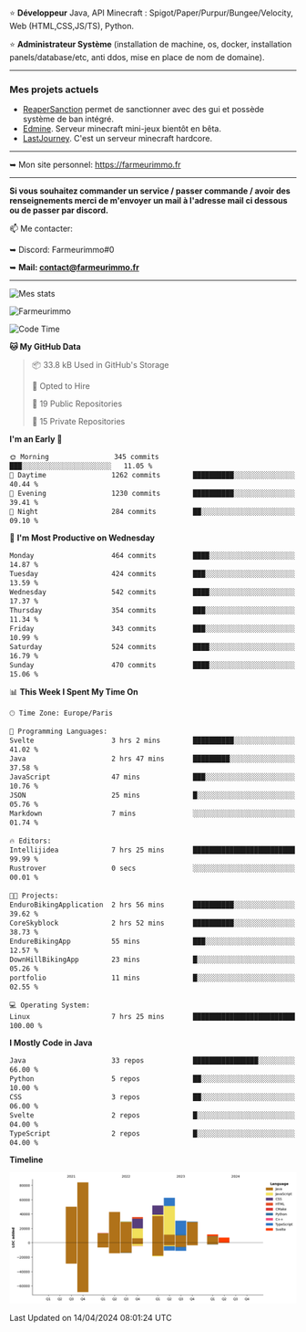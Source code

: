 ⭐ **Développeur** Java, API Minecraft : Spigot/Paper/Purpur/Bungee/Velocity, Web (HTML,CSS,JS/TS), Python.

⭐ **Administrateur Système** (installation de machine, os, docker, installation panels/database/etc, anti ddos, mise en place de nom de domaine).

---

### Mes projets actuels
- [ReaperSanction](https://www.spigotmc.org/resources/reapersanction.89580/) permet de sanctionner avec des gui et possède système de ban intégré.
- [Edmine](https://edmine.net). Serveur minecraft mini-jeux bientôt en bêta.
- [LastJourney](https://lastjourney.fr). C'est un serveur minecraft hardcore.

---

➥ Mon site personnel: https://farmeurimmo.fr

---

**Si vous souhaitez commander un service / passer commande / avoir des renseignements merci de m'envoyer un mail à l'adresse mail ci dessous ou de passer par discord.**

📫 Me contacter:
 
   ➥ Discord: Farmeurimmo#0
   
   ➥ **Mail: contact@farmeurimmo.fr**

---

![Mes stats](https://github-readme-stats.farmeurimmo.fr/api?username=Farmeurimmo&count_private=true&show_icons=true&theme=radical)

<img src="https://komarev.com/ghpvc/?username=Farmeurimmo" alt="Farmeurimmo" />

<!--START_SECTION:waka-->
![Code Time](http://img.shields.io/badge/Code%20Time-1%2C285%20hrs%2052%20mins-blue)

**🐱 My GitHub Data** 

> 📦 33.8 kB Used in GitHub's Storage 
 > 
> 💼 Opted to Hire
 > 
> 📜 19 Public Repositories 
 > 
> 🔑 15 Private Repositories 
 > 
**I'm an Early 🐤** 

```text
🌞 Morning                345 commits         ███░░░░░░░░░░░░░░░░░░░░░░   11.05 % 
🌆 Daytime                1262 commits        ██████████░░░░░░░░░░░░░░░   40.44 % 
🌃 Evening                1230 commits        ██████████░░░░░░░░░░░░░░░   39.41 % 
🌙 Night                  284 commits         ██░░░░░░░░░░░░░░░░░░░░░░░   09.10 % 
```
📅 **I'm Most Productive on Wednesday** 

```text
Monday                   464 commits         ████░░░░░░░░░░░░░░░░░░░░░   14.87 % 
Tuesday                  424 commits         ███░░░░░░░░░░░░░░░░░░░░░░   13.59 % 
Wednesday                542 commits         ████░░░░░░░░░░░░░░░░░░░░░   17.37 % 
Thursday                 354 commits         ███░░░░░░░░░░░░░░░░░░░░░░   11.34 % 
Friday                   343 commits         ███░░░░░░░░░░░░░░░░░░░░░░   10.99 % 
Saturday                 524 commits         ████░░░░░░░░░░░░░░░░░░░░░   16.79 % 
Sunday                   470 commits         ████░░░░░░░░░░░░░░░░░░░░░   15.06 % 
```


📊 **This Week I Spent My Time On** 

```text
🕑︎ Time Zone: Europe/Paris

💬 Programming Languages: 
Svelte                   3 hrs 2 mins        ██████████░░░░░░░░░░░░░░░   41.02 % 
Java                     2 hrs 47 mins       █████████░░░░░░░░░░░░░░░░   37.58 % 
JavaScript               47 mins             ███░░░░░░░░░░░░░░░░░░░░░░   10.76 % 
JSON                     25 mins             █░░░░░░░░░░░░░░░░░░░░░░░░   05.76 % 
Markdown                 7 mins              ░░░░░░░░░░░░░░░░░░░░░░░░░   01.74 % 

🔥 Editors: 
Intellijidea             7 hrs 25 mins       █████████████████████████   99.99 % 
Rustrover                0 secs              ░░░░░░░░░░░░░░░░░░░░░░░░░   00.01 % 

🐱‍💻 Projects: 
EnduroBikingApplication  2 hrs 56 mins       ██████████░░░░░░░░░░░░░░░   39.62 % 
CoreSkyblock             2 hrs 52 mins       ██████████░░░░░░░░░░░░░░░   38.73 % 
EndureBikingApp          55 mins             ███░░░░░░░░░░░░░░░░░░░░░░   12.57 % 
DownHillBikingApp        23 mins             █░░░░░░░░░░░░░░░░░░░░░░░░   05.26 % 
portfolio                11 mins             █░░░░░░░░░░░░░░░░░░░░░░░░   02.55 % 

💻 Operating System: 
Linux                    7 hrs 25 mins       █████████████████████████   100.00 % 
```

**I Mostly Code in Java** 

```text
Java                     33 repos            ████████████████░░░░░░░░░   66.00 % 
Python                   5 repos             ██░░░░░░░░░░░░░░░░░░░░░░░   10.00 % 
CSS                      3 repos             ██░░░░░░░░░░░░░░░░░░░░░░░   06.00 % 
Svelte                   2 repos             █░░░░░░░░░░░░░░░░░░░░░░░░   04.00 % 
TypeScript               2 repos             █░░░░░░░░░░░░░░░░░░░░░░░░   04.00 % 
```



**Timeline**

![Lines of Code chart](https://raw.githubusercontent.com/Farmeurimmo/Farmeurimmo/main/assets/bar_graph.png)


 Last Updated on 14/04/2024 08:01:24 UTC
<!--END_SECTION:waka-->
